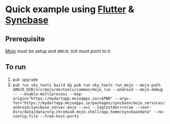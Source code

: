 # Quick example using [Flutter](https://flutter.io) & [Syncbase](https://github.com/vanadium/mojo.syncbase)

## Prerequisite
[Mojo](https://github.com/domokit/mojo) must be setup and `$MOJO_DIR` must point to it.

## To run
1. `pub upgrade`
2. `pub run sky_tools build && pub run sky_tools run_mojo --mojo-path $MOJO_DIR/src/mojo/devtools/common/mojo_run --android --mojo-debug -- --enable-multiprocess --map-origin="https://mydartapp.mojoapps.io/=$PWD" --args-for="https://mydartapp.mojoapps.io/packages/syncbase/mojo_services/android/syncbase_server.mojo --v=1 --logtostderr=true --root-dir=/data/data/org.chromium.mojo.shell/app_home/syncbasedata" --no-config-file --free-host-ports`

